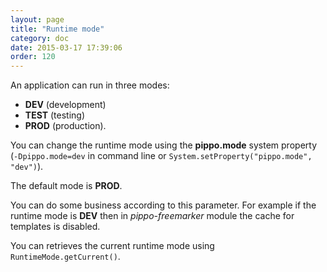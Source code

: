 ```yaml
---
layout: page
title: "Runtime mode"
category: doc
date: 2015-03-17 17:39:06
order: 120
---
```


An application can run in three modes: 

- __DEV__ (development)
- __TEST__ (testing)
- __PROD__ (production).

You can change the runtime mode using the __pippo.mode__ system property (`-Dpippo.mode=dev` in command line or `System.setProperty("pippo.mode", "dev")`).  

The default mode is __PROD__.  

You can do some business according to this parameter. For example if the runtime mode is __DEV__ then in _pippo-freemarker_ module the cache for templates is disabled.

You can retrieves the current runtime mode using `RuntimeMode.getCurrent()`.
